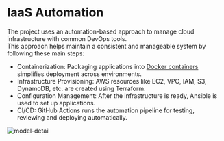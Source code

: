 # IaaS Automation

The project uses an automation-based approach to manage cloud infrastructure with common DevOps tools.  
This approach helps maintain a consistent and manageable system by following these main steps:
* Containerization: Packaging applications into [Docker containers](https://github.com/LamSut/Play-with-Containers) simplifies deployment across environments.
* Infrastructure Provisioning: AWS resources like EC2, VPC, IAM, S3, DynamoDB, etc. are created using Terraform.
* Configuration Management: After the infrastructure is ready, Ansible is used to set up applications.
* CI/CD: GitHub Actions runs the automation pipeline for testing, reviewing and deploying automatically.

![model-detail](https://github.com/user-attachments/assets/5ab2891b-8d32-4f8d-876c-e79743818015)
